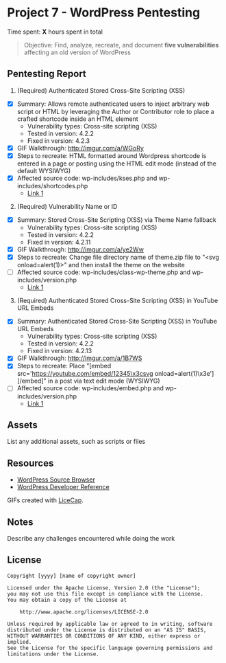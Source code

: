 # Project 7 - WordPress Pentesting

Time spent: **X** hours spent in total

> Objective: Find, analyze, recreate, and document **five vulnerabilities** affecting an old version of WordPress

## Pentesting Report

1. (Required) Authenticated Stored Cross-Site Scripting (XSS)
  - [x] Summary: Allows remote authenticated users to inject arbitrary web script or HTML by leveraging the Author or Contributor role to place a crafted shortcode inside an HTML element
    - Vulnerability types: Cross-site scripting (XSS)
    - Tested in version: 4.2.2
    - Fixed in version: 4.2.3
  - [x] GIF Walkthrough: http://imgur.com/a/WGoRy
  - [x] Steps to recreate: HTML formatted around Wordpress shortcode is entered in a page or posting using the HTML edit mode (instead of the default WYSIWYG)
  - [x] Affected source code: wp-includes/kses.php and wp-includes/shortcodes.php
    - [Link 1](https://core.trac.wordpress.org/browser/tags/version/src/source_file.php)
2. (Required) Vulnerability Name or ID
  - [x] Summary: Stored Cross-Site Scripting (XSS) via Theme Name fallback
    - Vulnerability types: Cross-site scripting (XSS)
    - Tested in version: 4.2.2
    - Fixed in version: 4.2.11
  - [x] GIF Walkthrough: http://imgur.com/a/ye2Ww
  - [x] Steps to recreate: Change file directory name of theme.zip file to "&lt;svg onload=alert(1)&gt;" and then install the theme on the website
  - [ ] Affected source code: wp-includes/class-wp-theme.php and wp-includes/version.php
    - [Link 1](https://core.trac.wordpress.org/browser/tags/version/src/source_file.php)
3. (Required) Authenticated Stored Cross-Site Scripting (XSS) in YouTube URL Embeds
  - [x] Summary: Authenticated Stored Cross-Site Scripting (XSS) in YouTube URL Embeds
    - Vulnerability types: Cross-site scripting (XSS)
    - Tested in version: 4.2.2
    - Fixed in version: 4.2.13 
  - [x] GIF Walkthrough: http://imgur.com/a/1B7WS
  - [x] Steps to recreate: Place "[embed src='https://youtube.com/embed/12345\x3csvg onload=alert(1)\x3e'][/embed]" in a post via text edit mode (WYSIWYG)
  - [ ] Affected source code: wp-includes/embed.php and wp-includes/version.php
    - [Link 1](https://core.trac.wordpress.org/browser/tags/version/src/source_file.php)

## Assets

List any additional assets, such as scripts or files

## Resources

- [WordPress Source Browser](https://core.trac.wordpress.org/browser/)
- [WordPress Developer Reference](https://developer.wordpress.org/reference/)

GIFs created with [LiceCap](http://www.cockos.com/licecap/).

## Notes

Describe any challenges encountered while doing the work

## License

    Copyright [yyyy] [name of copyright owner]

    Licensed under the Apache License, Version 2.0 (the "License");
    you may not use this file except in compliance with the License.
    You may obtain a copy of the License at

        http://www.apache.org/licenses/LICENSE-2.0

    Unless required by applicable law or agreed to in writing, software
    distributed under the License is distributed on an "AS IS" BASIS,
    WITHOUT WARRANTIES OR CONDITIONS OF ANY KIND, either express or implied.
    See the License for the specific language governing permissions and
    limitations under the License.
